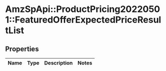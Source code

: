 # AmzSpApi::ProductPricing20220501::FeaturedOfferExpectedPriceResultList

## Properties
Name | Type | Description | Notes
------------ | ------------- | ------------- | -------------

